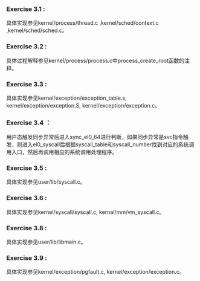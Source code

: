 ### Exercise 3.1 :

具体实现参见kernel/process/thread.c ,kernel/sched/context.c ,kernel/sched/sched.c。

### Exercise 3.2 :

具体过程解释参见kernel/process/process.c中process_create_root函数的注释。

### Exercise 3.3 :

具体实现参见kernel/exception/exception_table.s, kernel/exception/exception.S, kernel/exception/exception.c。

### Exercise 3.4 ：

用户态触发同步异常后进入sync_el0_64进行判断，如果同步异常是svc指令触发，则进入el0_syscall后根据syscall_table和syscall_number找到对应的系统调用入口，然后再调用相应的系统调用处理程序。

### Exercise 3.5 :

具体实现参见user/lib/syscall.c。

### Exercise 3.6 :

具体实现参见kernel/syscall/syscall.c, kernal/mm/vm_syscall.c。

### Exercise 3.8 :

具体实现参见user/lib/libmain.c。

### Exercise 3.9 :

具体实现参见kernel/exception/pgfault.c, kernel/exception/exception.c。

